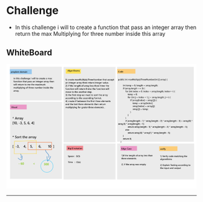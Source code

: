 # Challenge 

* In this challenge i will to create a function that pass an integer array then return the max Multiplying for three number inside this array 

## WhiteBoard

![WhiteBoard](image/MaxThreeNumber.png)

___